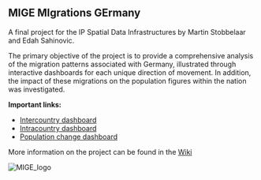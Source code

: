 ## **MIGE** **MI**grations **GE**rmany

A final project for the IP Spatial Data Infrastructures by Martin Stobbelaar and Edah Sahinovic. 

The primary objective of the project is to provide a comprehensive analysis of the migration patterns associated with Germany, illustrated through interactive dashboards for each unique direction of movement. In addition, the impact of these migrations on the population figures within the nation was investigated.

**Important links:** 
- [Intercountry dashboard](https://zgis.maps.arcgis.com/apps/dashboards/8531c6072efd44d693cb6adf94d22a0f)
- [Intracountry dashboard](https://zgis.maps.arcgis.com/apps/dashboards/ef063fb62d44403c8f42003e72be4b26)
- [Population change dashboard](https://geoportal22s.zgis.at/portal/apps/insights/index.html#/edit/5fb578e5eff44d779b28178f05989774)


More information on the project can be found in the [Wiki](https://git.sbg.ac.at/s1081994/ip-gpm/-/wikis/MIGE-Wiki)

![MIGE_logo](https://github.com/Edah94/MIGE-MIgrations-Germany/assets/92268344/76ab73ad-2232-4a1e-91af-5efce263f36a)
